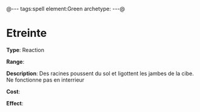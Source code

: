 @---
tags:spell
element:Green
archetype:
---@

# Etreinte

**Type**:
Reaction

**Range**:

**Description**:
Des racines poussent du sol et ligottent les jambes de la cibe. Ne fonctionne pas en interrieur

**Cost**:

**Effect**:
